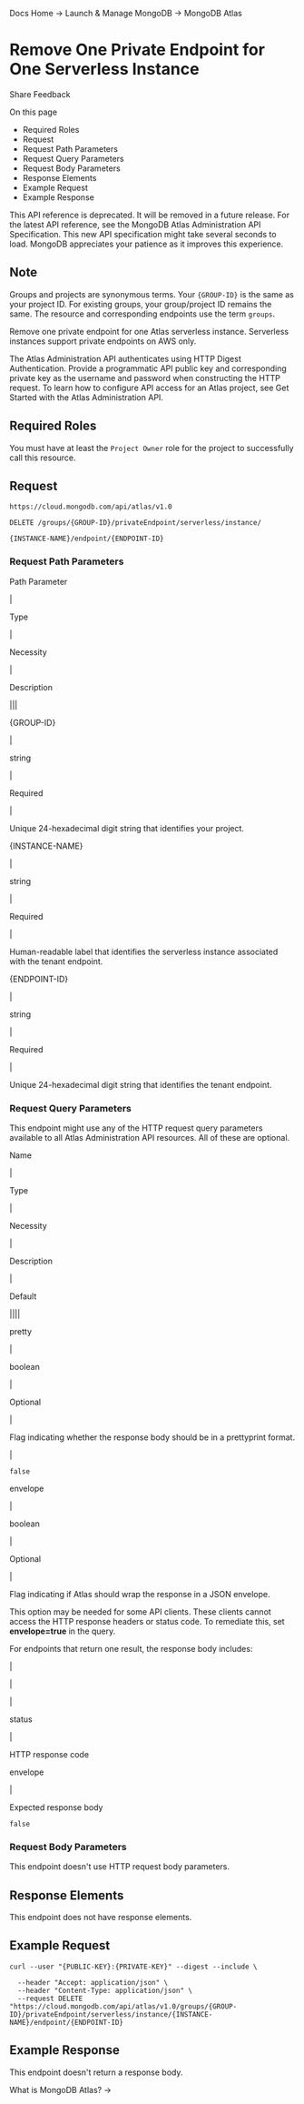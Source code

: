Docs Home → Launch & Manage MongoDB → MongoDB Atlas

# Remove One Private Endpoint for One Serverless Instance

Share Feedback

On this page

  * Required Roles
  * Request
  * Request Path Parameters
  * Request Query Parameters
  * Request Body Parameters
  * Response Elements
  * Example Request
  * Example Response

This API reference is deprecated. It will be removed in a future release. For
the latest API reference, see the MongoDB Atlas Administration API
Specification. This new API specification might take several seconds to load.
MongoDB appreciates your patience as it improves this experience.

## Note

Groups and projects are synonymous terms. Your `{GROUP-ID}` is the same as
your project ID. For existing groups, your group/project ID remains the same.
The resource and corresponding endpoints use the term `groups`.

Remove one private endpoint for one Atlas serverless instance. Serverless
instances support private endpoints on AWS only.

The Atlas Administration API authenticates using HTTP Digest Authentication.
Provide a programmatic API public key and corresponding private key as the
username and password when constructing the HTTP request. To learn how to
configure API access for an Atlas project, see Get Started with the Atlas
Administration API.

## Required Roles

You must have at least the `Project Owner` role for the project to
successfully call this resource.

## Request

`https://cloud.mongodb.com/api/atlas/v1.0`

    
    
    DELETE /groups/{GROUP-ID}/privateEndpoint/serverless/instance/  
      
    {INSTANCE-NAME}/endpoint/{ENDPOINT-ID}  
  
### Request Path Parameters

Path Parameter

|

Type

|

Necessity

|

Description  
  
|||  
  
{GROUP-ID}

|

string

|

Required

|

Unique 24-hexadecimal digit string that identifies your project.  
  
{INSTANCE-NAME}

|

string

|

Required

|

Human-readable label that identifies the serverless instance associated with
the tenant endpoint.  
  
{ENDPOINT-ID}

|

string

|

Required

|

Unique 24-hexadecimal digit string that identifies the tenant endpoint.  
  
### Request Query Parameters

This endpoint might use any of the HTTP request query parameters available to
all Atlas Administration API resources. All of these are optional.

Name

|

Type

|

Necessity

|

Description

|

Default  
  
||||  
  
pretty

|

boolean

|

Optional

|

Flag indicating whether the response body should be in a prettyprint format.

|

`false`  
  
envelope

|

boolean

|

Optional

|

Flag indicating if Atlas should wrap the response in a JSON envelope.

This option may be needed for some API clients. These clients cannot access
the HTTP response headers or status code. To remediate this, set
**envelope=true** in the query.

For endpoints that return one result, the response body includes:

|

|  
  
|  
  
status

|

HTTP response code  
  
envelope

|

Expected response body  
  
`false`  
  
### Request Body Parameters

This endpoint doesn't use HTTP request body parameters.

## Response Elements

This endpoint does not have response elements.

## Example Request

    
    
    curl --user "{PUBLIC-KEY}:{PRIVATE-KEY}" --digest --include \  
      
      --header "Accept: application/json" \  
      --header "Content-Type: application/json" \  
      --request DELETE "https://cloud.mongodb.com/api/atlas/v1.0/groups/{GROUP-ID}/privateEndpoint/serverless/instance/{INSTANCE-NAME}/endpoint/{ENDPOINT-ID}  
  
## Example Response

This endpoint doesn't return a response body.

What is MongoDB Atlas? →

